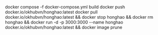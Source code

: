 docker compose -f docker-compose.yml build
docker push docker.io/okhubvn/honghao:latest
docker pull docker.io/okhubvn/honghao:latest && docker stop honghao && docker rm honghao && docker run -d -p 3000:3000 --name honghao docker.io/okhubvn/honghao:latest && docker image prune
